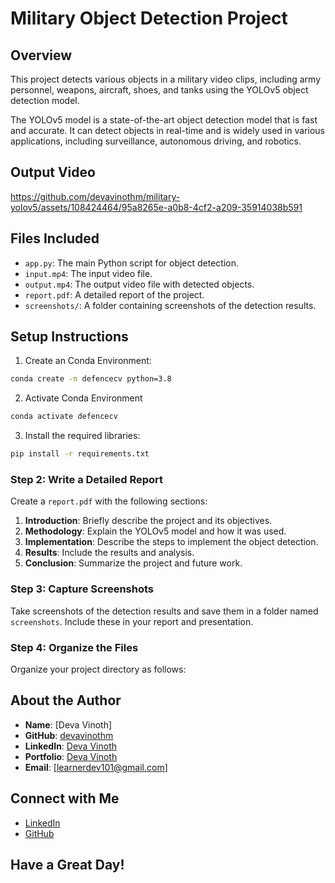 # Military Object Detection Project

## Overview

This project detects various objects in a military video clips, including army personnel, weapons, aircraft, shoes, and tanks using the YOLOv5 object detection model.

The YOLOv5 model is a state-of-the-art object detection model that is fast and accurate. It can detect objects in real-time and is widely used in various applications, including surveillance, autonomous driving, and robotics.

## Output Video




https://github.com/devavinothm/military-yolov5/assets/108424464/95a8265e-a0b8-4cf2-a209-35914038b591





## Files Included

- `app.py`: The main Python script for object detection.
- `input.mp4`: The input video file.
- `output.mp4`: The output video file with detected objects.
- `report.pdf`: A detailed report of the project.
- `screenshots/`: A folder containing screenshots of the detection results.

## Setup Instructions

1. Create an Conda Environment:

```sh
conda create -n defencecv python=3.8
```

2. Activate Conda Environment

```sh
conda activate defencecv
```

3. Install the required libraries:
   
```sh
pip install -r requirements.txt
```


### Step 2: Write a Detailed Report

Create a `report.pdf` with the following sections:

1. **Introduction**: Briefly describe the project and its objectives.
2. **Methodology**: Explain the YOLOv5 model and how it was used.
3. **Implementation**: Describe the steps to implement the object detection.
4. **Results**: Include the results and analysis.
5. **Conclusion**: Summarize the project and future work.

### Step 3: Capture Screenshots

Take screenshots of the detection results and save them in a folder named `screenshots`. Include these in your report and presentation.

### Step 4: Organize the Files

Organize your project directory as follows:


## About the Author

- **Name**: [Deva Vinoth]
- **GitHub**: [devavinothm](https://github.com/devavinothm/)
- **LinkedIn**: [Deva Vinoth](https://www.linkedin.com/in/devavinoth/)
- **Portfolio**: [Deva Vinoth](https://deva-vinoth.web.app/)
- **Email**: [learnerdev101@gmail.com]


## Connect with Me

- [LinkedIn](https://www.linkedin.com/in/devavinoth/)
- [GitHub](https://github.com/devavinothm/)

## Have a Great Day!
